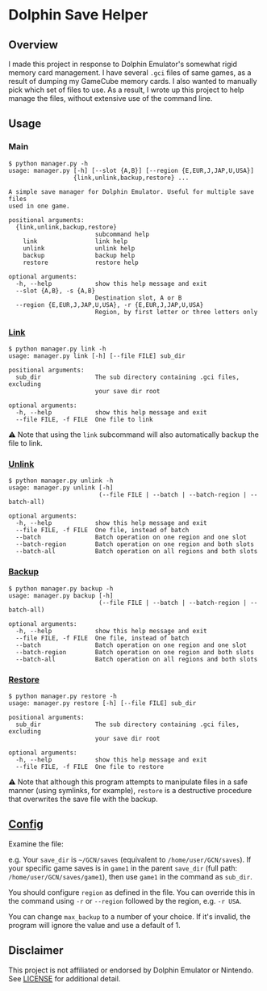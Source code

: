 # Dolphin Save Helper

## Overview

I made this project in response to Dolphin Emulator's somewhat rigid memory card management. I have several `.gci` files of same games, as a result of dumping my GameCube memory cards. I also wanted to manually pick which set of files to use. As a result, I wrote up this project to help manage the files, without extensive use of the command line.

## Usage

### Main
```
$ python manager.py -h
usage: manager.py [-h] [--slot {A,B}] [--region {E,EUR,J,JAP,U,USA}]
                  {link,unlink,backup,restore} ...

A simple save manager for Dolphin Emulator. Useful for multiple save files
used in one game.

positional arguments:
  {link,unlink,backup,restore}
                        subcommand help
    link                link help
    unlink              unlink help
    backup              backup help
    restore             restore help

optional arguments:
  -h, --help            show this help message and exit
  --slot {A,B}, -s {A,B}
                        Destination slot, A or B
  --region {E,EUR,J,JAP,U,USA}, -r {E,EUR,J,JAP,U,USA}
                        Region, by first letter or three letters only
```

### [Link](link.py)
```
$ python manager.py link -h
usage: manager.py link [-h] [--file FILE] sub_dir

positional arguments:
  sub_dir               The sub directory containing .gci files, excluding
                        your save dir root

optional arguments:
  -h, --help            show this help message and exit
  --file FILE, -f FILE  One file to link
```

⚠ Note that using the `link` subcommand will also automatically backup the file to link.

### [Unlink](link.py)
```
$ python manager.py unlink -h
usage: manager.py unlink [-h]
                         (--file FILE | --batch | --batch-region | --batch-all)

optional arguments:
  -h, --help            show this help message and exit
  --file FILE, -f FILE  One file, instead of batch
  --batch               Batch operation on one region and one slot
  --batch-region        Batch operation on one region and both slots
  --batch-all           Batch operation on all regions and both slots
```

### [Backup](backup.py)
```
$ python manager.py backup -h
usage: manager.py backup [-h]
                         (--file FILE | --batch | --batch-region | --batch-all)

optional arguments:
  -h, --help            show this help message and exit
  --file FILE, -f FILE  One file, instead of batch
  --batch               Batch operation on one region and one slot
  --batch-region        Batch operation on one region and both slots
  --batch-all           Batch operation on all regions and both slots
```

### [Restore](backup.py)
```
$ python manager.py restore -h
usage: manager.py restore [-h] [--file FILE] sub_dir

positional arguments:
  sub_dir               The sub directory containing .gci files, excluding
                        your save dir root

optional arguments:
  -h, --help            show this help message and exit
  --file FILE, -f FILE  One file to restore
```

⚠ Note that although this program attempts to manipulate files in a safe manner (using symlinks, for example), `restore` is a destructive procedure that overwrites the save file with the backup.

## [Config](config.yaml.example)
Examine the file:

e.g. Your `save_dir` is `~/GCN/saves` (equivalent to `/home/user/GCN/saves`). If your specific game saves is in `game1` in the parent `save_dir` (full path: `/home/user/GCN/saves/game1`), then use `game1` in the command as `sub_dir`.

You should configure `region` as defined in the file. You can override this in the command using `-r` or `--region` followed by the region, e.g. `-r USA`.

You can change `max_backup` to a number of your choice. If it's invalid, the program will ignore the value and use a default of 1.

## Disclaimer

This project is not affiliated or endorsed by Dolphin Emulator or Nintendo. See [LICENSE](LICENSE) for additional detail.
